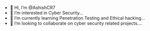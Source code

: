 - 👋 Hi, I’m @AshishCR7
- 👀 I’m interested in Cyber Security...
- 🌱 I’m currently learning Penetration Testing and Ethical hacking...
- 💞️ I’m looking to collaborate on cyber security related projects....


<!---
AshishCR7/AshishCR7 is a ✨ special ✨ repository because its `README.md` (this file) appears on your GitHub profile.
You can click the Preview link to take a look at your changes.
--->
